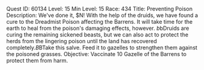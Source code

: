 Quest ID: 60134
Level: 15
Min Level: 15
Race: 434
Title: Preventing Poison
Description: We've done it, $N! With the help of the druids, we have found a cure to the Dreadmist Poison affecting the Barrens. It will take time for the earth to heal from the poison's damaging effects, however. $b$bDruids are curing the remaining sickened beasts, but we can also act to protect the herds from the lingering poison until the land has recovered completely.$B$BTake this salve. Feed it to gazelles to strengthen them against the poisoned grasses.
Objective: Vaccinate 10 Gazelle of the Barrens to protect them from harm.
